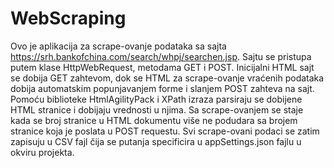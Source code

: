 # WebScraping

Ovo je aplikacija za scrape-ovanje podataka sa sajta https://srh.bankofchina.com/search/whpj/searchen.jsp.
Sajtu se pristupa putem klase HttpWebRequest, metodama GET i POST.
Inicijalni HTML sajt se dobija GET zahtevom, dok se HTML za scrape-ovanje vraćenih podataka dobija automatskim popunjavanjem forme i slanjem POST zahteva na sajt.
Pomoću biblioteke HtmlAgilityPack i XPath izraza parsiraju se dobijene HTML stranice i dobijaju vrednosti u njima.
Sa scrape-ovanjem se staje kada se broj stranice u HTML dokumentu više ne podudara sa brojem stranice koja je poslata u POST requestu.
Svi scrape-ovani podaci se zatim zapisuju u CSV fajl čija se putanja specificira u appSettings.json fajlu u okviru projekta.
